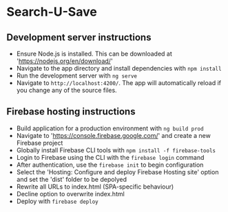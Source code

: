 # Search-U-Save

## Development server instructions

* Ensure Node.js is installed. This can be downloaded at 'https://nodejs.org/en/download/'
* Navigate to the app directory and install dependencies with `npm install`
* Run the development server with `ng serve`
* Navigate to `http://localhost:4200/`. The app will automatically reload if you change any of the source files.

## Firebase hosting instructions

* Build application for a production environment with `ng build prod`
* Navigate to 'https://console.firebase.google.com/' and create a new Firebase project
* Globally install Firebase CLI tools with `npm install -f firebase-tools`
* Login to Firebase using the CLI with the `firebase login` command
* After authentication, use the `firebase init` to begin configuration
* Select the 'Hosting: Configure and deploy Firebase Hosting site' option and set the 'dist' folder to be depolyed
* Rewrite all URLs to index.html (SPA-specific behaviour)
* Decline option to overwrite index.html
* Deploy with `firebase deploy`